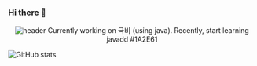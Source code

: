 ### Hi there 👋
<div align="center">
  
  ![header](https://capsule-render.vercel.app/api?type=Waving&ontColor=#1D919C)
  Currently working on 국비 (using java). Recently, start learning javadd
  #1A2E61
</div>




![GitHub stats](https://github-readme-stats.vercel.app/api?username=wjs960&show_icons=true&theme=dark  )

<!--
**wjs960/wjs960** is a ✨ _special_ ✨ repository because its `README.md` (this file) appears on your GitHub profile.

Here are some ideas to get you started:

- 🔭 I’m currently working on ...
- 🌱 I’m currently learning ...
- 👯 I’m looking to collaborate on ...
- 🤔 I’m looking for help with ...
- 💬 Ask me about ...
- 📫 How to reach me: ...
- 😄 Pronouns: ...
- ⚡ Fun fact: ...
-->
